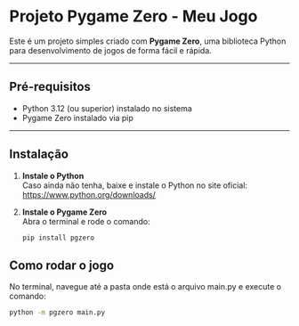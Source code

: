 # Projeto Pygame Zero - Meu Jogo

Este é um projeto simples criado com **Pygame Zero**, uma biblioteca Python para desenvolvimento de jogos de forma fácil e rápida.

---

## Pré-requisitos

- Python 3.12 (ou superior) instalado no sistema
- Pygame Zero instalado via pip

---

## Instalação

1. **Instale o Python**  
   Caso ainda não tenha, baixe e instale o Python no site oficial:  
   https://www.python.org/downloads/

2. **Instale o Pygame Zero**  
   Abra o terminal e rode o comando:  
   ```bash
   pip install pgzero
   ```
## Como rodar o jogo
No terminal, navegue até a pasta onde está o arquivo main.py e execute o comando:

```bash
python -m pgzero main.py
```

